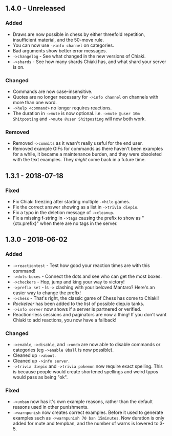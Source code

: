 ## 1.4.0 - Unreleased
### Added
- Draws are now possible in chess by either threefold repetition, insufficient 
  material, and the 50-move rule.
- You can now use `->info channel` on categories.
- Bad arguments show better error messages.
- `->changelog` - See what changed in the new versions of Chiaki.
- `->shards` - See how many shards Chiaki has, and what shard your server is on.

### Changed
- Commands are now case-insensitive.
- Quotes are no longer necessary for `->info channel` on channels with more than
  one word.
- `->help <command>` no longer requires reactions.
- The duration in `->mute` is now optional. i.e. `->mute @user 10m Shitposting`
  and `->mute @user Shitposting` will now both work.

### Removed
- Removed `->commits` as it wasn't really useful for the end user.
- Removed example GIFs for commands as there haven't been examples for a while,
  it became a maintenance burden, and they were obsoleted with the text examples.
  They *might* come back in a future time.


## 1.3.1 - 2018-07-18
### Fixed
- Fix Chiaki freezing after starting multiple `->hilo` games.
- Fix the correct answer showing as a list in `->trivia diepio`.
- Fix a typo in the deletion message of `->cleanup`.
- Fix a missing f-string in `->tags` causing the prefix to show as "{ctx.prefix}"
  when there are no tags in the server.


## 1.3.0 - 2018-06-02
### Added
- `->reactiontest` - Test how good your reaction times are with this command!
- `->dots-boxes` - Connect the dots and see who can get the most boxes.
- `->checkers` - Hop, jump and king your way to victory!
- `->prefix set` - Is `->` clashing with your beloved Mantaro? Here's an easier
  way to change the prefix!
- `->chess` - That's right, the classic game of Chess has come to Chiaki!
- *Rocketeer* has been added to the list of possible diep.io tanks.
- `->info server` now shows if a server is partnered or verified.
- Reaction-less sessions and paginators are now a thing! If you don't want
  Chiaki to add reactions, you now have a fallback!

### Changed
- `->enable`, `->disable`, and `->undo` are now able to disable commands or
  categories (eg `->enable 8ball` is now possible).
- Cleaned up `->about`.
- Cleaned up `->info server`.
- `->trivia diepio` and `->trivia pokemon` now require exact spelling. This is
  because people would create shortened spellings and weird typos would pass as
  being "ok".

### Fixed
- `->unban` now has it's own example reasons, rather than the default reasons
  used in other punishments.
- `->warnpunish` now creates correct examples. Before it used to generate
  examples such as `->warnpunish 70 ban 15minutes`. Now duration is only added
  for mute and tempban, and the number of warns is lowered to 3-5.
